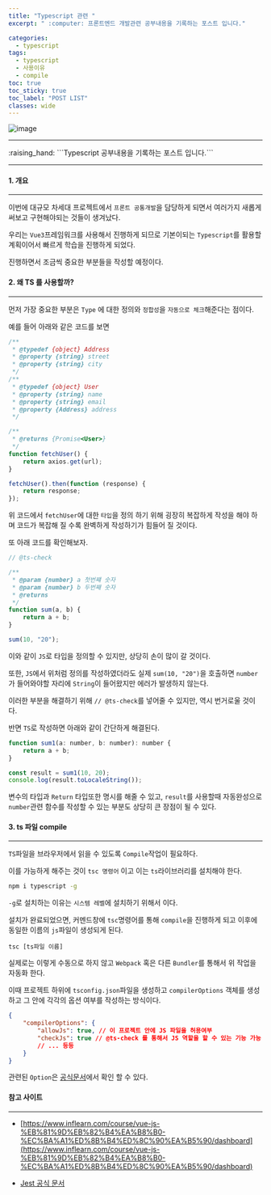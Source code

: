 ```yaml
---
title: "Typescript 관련 "
excerpt: " :computer: 프론트엔드 개발관련 공부내용을 기록하는 포스트 입니다."

categories:
  - typescript
tags:
  - typescript
  - 사용이유
  - compile
toc: true
toc_sticky: true
toc_label: "POST LIST"
classes: wide
---
```


![image](https://user-images.githubusercontent.com/56063287/178146332-4d5a6291-eafe-4eb1-8658-ea1cb056e494.png)


<hr>
:raising_hand:  ```Typescript 공부내용을 기록하는 포스트 입니다.```
<hr>

#### 1. 개요

---

이번에 대규모 차세대 프로젝트에서 `프론트 공통개발`을 담당하게 되면서 여러가지 새롭게 써보고 구현해야되는 것들이 생겨났다.

우리는 `Vue3`프레임워크를 사용해서 진행하게 되므로 기본이되는 `Typescript`를 활용할 계획이어서 빠르게 학습을 진행하게 되었다.

진행하면서 조금씩 중요한 부분들을 작성할 예정이다.


#### 2. 왜 TS 를 사용할까?
---

먼저 가장 중요한 부분은 `Type` 에 대한 정의와 `정합성`을 `자동으로 체크`해준다는 점이다.

예를 들어 아래와 같은 코드를 보면

```js
/**
 * @typedef {object} Address
 * @property {string} street
 * @property {string} city
 */
/**
 * @typedef {object} User
 * @property {string} name
 * @property {string} email
 * @property {Address} address
 */

/**
 * @returns {Promise<User>}
 */
function fetchUser() {
	return axios.get(url);
}

fetchUser().then(function (response) {
	return response;
});
```

위 코드에서 `fetchUser`에 대한 `타입`을 정의 하기 위해 굉장히 복잡하게 작성을 해야 하며 코드가 복잡해 질 수록 완벽하게 작성하기가 힘들어 질 것이다.

또 아래 코드를 확인해보자.

```js
// @ts-check

/**
 * @param {number} a 첫번쨰 숫자
 * @param {number} b 두번째 숫자
 * @returns
 */
function sum(a, b) {
	return a + b;
}

sum(10, "20");
```

이와 같이 `JS`로 타입을 정의할 수 있지만, 상당히 손이 많이 갈 것이다.

또한, `JS`에서 위처럼 정의를 작성하였더라도 실제 `sum(10, "20")`을 호출하면 `number`가 들어와야할 자리에 `String`이 들어왔지만
에러가 발생하지 않는다.

이러한 부분을 해결하기 위해 `// @ts-check`를 넣어줄 수 있지만, 역시 번거로울 것이다.

반면 `TS`로 작성하면 아래와 같이 간단하게 해결된다.

```js
function sum1(a: number, b: number): number {
	return a + b;
}

const result = sum1(10, 20);
console.log(result.toLocaleString());

```

변수의 타입과 `Return` 타입또한 명시를 해줄 수 있고, `result`를 사용할때 자동완성으로 `number`관련 함수를 작성할 수 있는 부분도
상당히 큰 장점이 될 수 있다.

#### 3. ts 파일 compile
---

`TS`파일을 브라우저에서 읽을 수 있도록 `Compile`작업이 필요하다.

이를 가능하게 해주는 것이 `tsc 명령어` 이고 이는 `ts`라이브러리를 설치해야 한다.

```cmd
npm i typescript -g
```

`-g`로 설치하는 이유는 `시스템 레벨`에 설치하기 위해서 이다.

설치가 완료되었으면, 커멘드창에 `tsc`명령어를 통해 `compile`을 진행하게 되고 이후에 동일한 이름의 `js`파일이 생성되게 된다.

```
tsc [ts파일 이름]
```

실제로는 이렇게 수동으로 하지 않고 `Webpack` 혹은 다른 `Bundler`를 통해서 위 작업을 자동화 한다.

이때 프로젝트 하위에 `tsconfig.json`파일을 생성하고 `compilerOptions` 객체를 생성하고 그 안에 각각의 옵션 여부를 작성하는 방식이다.

```json
{
    "compilerOptions": {
        "allowJs": true, // 이 프로젝트 안에 JS 파일을 허용여부
        "checkJs": true // @ts-check 를 통해서 JS 역할을 할 수 있는 기능 가능 여부
		// ... 등등
    }
}
```

관련된 `Option`은 [공식문서](https://www.typescriptlang.org/ko/tsconfig)에서 확인 할 수 있다.



#### 참고 사이트

---

- [https://www.inflearn.com/course/vue-js-%EB%81%9D%EB%82%B4%EA%B8%B0-%EC%BA%A1%ED%8B%B4%ED%8C%90%EA%B5%90/dashboard](https://www.inflearn.com/course/vue-js-%EB%81%9D%EB%82%B4%EA%B8%B0-%EC%BA%A1%ED%8B%B4%ED%8C%90%EA%B5%90/dashboard)

- [Jest 공식 문서](https://jestjs.io/)